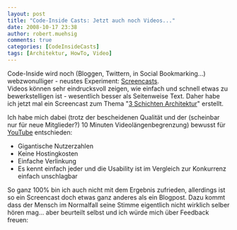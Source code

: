 ```yaml
---
layout: post
title: "Code-Inside Casts: Jetzt auch noch Videos..."
date: 2008-10-17 23:38
author: robert.muehsig
comments: true
categories: [CodeInsideCasts]
tags: [Architektur, HowTo, Video]
---
```

<p>Code-Inside wird noch (Bloggen, Twittern, in Social Bookmarking...) webzwonulliger - neustes Experiment: <a href="http://de.wikipedia.org/wiki/Screencast">Screencasts</a>. <br>Videos können sehr eindrucksvoll zeigen, wie einfach und schnell etwas zu bewerkstelligen ist - wesentlich besser als Seitenweise Text. Daher habe ich jetzt mal ein Screencast zum Thema "<a href="http://code-inside.de/blog/2008/07/09/howto-3-tier-3-schichten-architektur/">3 Schichten Architektur</a>" erstellt.</p> <p>Ich habe mich dabei (trotz der bescheidenen Qualität und der (scheinbar nur für neue Mitglieder?) 10 Minuten Videolängenbegrenzung) bewusst für <a href="http://www.youtube.com/user/CodeInsideCasts">YouTube</a> entschieden:</p> <ul> <li>Gigantische Nutzerzahlen</li> <li>Keine Hostingkosten</li> <li>Einfache Verlinkung</li> <li>Es kennt einfach jeder und die Usability ist im Vergleich zur Konkurrenz einfach unschlagbar</li></ul> <p>So ganz 100% bin ich auch nicht mit dem Ergebnis zufrieden, allerdings ist so ein Screencast doch etwas ganz anderes als ein Blogpost. Dazu kommt dass der Mensch im Normalfall seine Stimme eigentlich nicht wirklich selber hören mag... aber beurteilt selbst und ich würde mich über Feedback freuen:</p> <div class="wlWriterSmartContent" id="scid:5737277B-5D6D-4f48-ABFC-DD9C333F4C5D:e4bab450-9fb7-4d9c-9175-1336e99e2840" style="padding-right: 0px; display: inline; padding-left: 0px; padding-bottom: 0px; margin: 0px; padding-top: 0px"><div id="30f72767-3a0a-4846-93b3-605c6c3861c5" style="margin: 0px; padding: 0px; display: inline;"><div><a href="http://www.youtube.com/watch?v=27yknlB8xeg" target="_new"><img src="{{BASE_PATH}}/assets/wp-images/videofd3bb38b09e3.jpg" galleryimg="no" onload="var downlevelDiv = document.getElementById('30f72767-3a0a-4846-93b3-605c6c3861c5'); downlevelDiv.innerHTML = &quot;&lt;div&gt;&lt;object width=\&quot;425\&quot; height=\&quot;350\&quot;&gt;&lt;param name=\&quot;movie\&quot; value=\&quot;http://www.youtube.com/v/27yknlB8xeg\&quot;&gt;&lt;\/param&gt;&lt;param name=\&quot;wmode\&quot; value=\&quot;transparent\&quot;&gt;&lt;\/param&gt;&lt;embed src=\&quot;http://www.youtube.com/v/27yknlB8xeg\&quot; type=\&quot;application/x-shockwave-flash\&quot; wmode=\&quot;transparent\&quot; width=\&quot;425\&quot; height=\&quot;350\&quot;&gt;&lt;\/embed&gt;&lt;\/object&gt;&lt;\/div&gt;&quot;;" alt=""></a></div></div></div>
